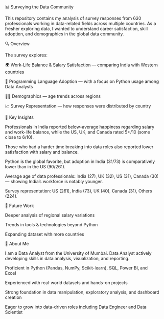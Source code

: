 📊 Surveying the Data Community

This repository contains my analysis of survey responses from 630 professionals working in data-related fields across multiple countries.
As a fresher exploring data, I wanted to understand career satisfaction, skill adoption, and demographics in the global data community.

🔍 Overview

The survey explores:

🌍 Work-Life Balance & Salary Satisfaction — comparing India with Western countries

🐍 Programming Language Adoption — with a focus on Python usage among Data Analysts

👩‍💻 Demographics — age trends across regions

📈 Survey Representation — how responses were distributed by country

📌 Key Insights

Professionals in India reported below-average happiness regarding salary and work-life balance, while the US, UK, and Canada rated 5+/10 (some close to 6/10).

Those who had a harder time breaking into data roles also reported lower satisfaction with salary and balance.

Python is the global favorite, but adoption in India (31/73) is comparatively lower than in the US (90/261).

Average age of data professionals: India (27), UK (32), US (31), Canada (30) — showing India’s workforce is notably younger.

Survey representation: US (261), India (73), UK (40), Canada (31), Others (224).

🚀 Future Work

Deeper analysis of regional salary variations

Trends in tools & technologies beyond Python

Expanding dataset with more countries

🙋 About Me

I am a Data Analyst from the University of Mumbai.
Data Analyst actively developing skills in data analysis, visualization, and reporting.

Proficient in Python (Pandas, NumPy, Scikit-learn), SQL, Power BI, and Excel

Experienced with real-world datasets and hands-on projects

Strong foundation in data manipulation, exploratory analysis, and dashboard creation

Eager to grow into data-driven roles including Data Engineer and Data Scientist

